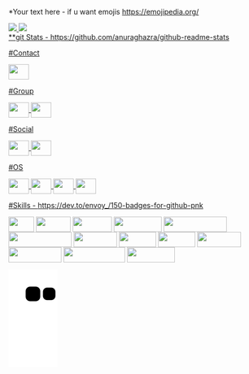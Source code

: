 *Your text here - if u want emojis https://emojipedia.org/

<div>
  <a href="https://github.com/{yourRepoName}">
  <img height="230em" src="https://github-readme-stats.vercel.app/api?username=David-Campos-maker&show_icons=true&theme=midnight-purple&include_all_comits=true&count_private=true"/>
  <img height="275em" src="https://github-readme-stats.vercel.app/api/top-langs/?username=David-Campos-maker&layout=compact&langs_count=16&theme=midnight-purple"/>
</div>
**git Stats - https://github.com/anuraghazra/github-readme-stats

#Contact
<div style="display: inline_block">
  <img align="center" alt="" height="30" width="40" src="https://img.shields.io/badge/Gmail-D14836?style=for-the-badge&logo=gmail&logoColor=white"/>
</div>

#Group
<div style="display: inline_block">
  <img align="center" alt="" height="30" width="40" src="https://img.shields.io/badge/Discord-7289DA?style=for-the-badge&logo=discord&logoColor=white"/>
  <img align="center" alt="" height="30" width="40" src="https://img.shields.io/badge/Slack-4A154B?style=for-the-badge&logo=slack&logoColor=white"/>
</div>

#Social
<div style="display: inline_block">
  <img align="center" alt="" height="30" width="40" src="https://img.shields.io/badge/Instagram-E4405F?style=for-the-badge&logo=instagram&logoColor=white"/>
  <img align="center" alt="" height="30" width="40" src="https://img.shields.io/badge/LinkedIn-0077B5?style=for-the-badge&logo=linkedin&logoColor=white"/>
</div>

#OS
<div style="display: inline_block">
  <img align="center" alt="" height="30" width="40" src="https://img.shields.io/badge/Android-3DDC84?style=for-the-badge&logo=android&logoColor=white"/>
  <img align="center" alt="" height="30" width="40" src="https://img.shields.io/badge/iOS-000000?style=for-the-badge&logo=ios&logoColor=white"/>
  <img align="center" alt="" height="30" width="40" src="https://img.shields.io/badge/Windows-0078D6?style=for-the-badge&logo=windows&logoColor=white"/>
  <img align="center" alt="" height="30" width="40" src="https://img.shields.io/badge/Ubuntu-E95420?style=for-the-badge&logo=ubuntu&logoColor=white"/>
</div>

#Skills - https://dev.to/envoy_/150-badges-for-github-pnk
<div style="display: inline_block">
  <img align="center" alt="" height="30" width="50" src="https://img.shields.io/badge/C-00599C?style=for-the-badge&logo=c&logoColor=white"/>
  <img align="center" alt="" height="30" width="68" src="https://img.shields.io/badge/C%2B%2B-00599C?style=for-the-badge&amp;logo=c%2B%2B&amp;logoColor=white"/>
  <img align="center" alt="" height="30" width="77" src="https://img.shields.io/badge/Java-ED8B00?style=for-the-badge&logo=openjdk&logoColor=white"/>
  <img align="center" alt="" height="30" width="94" src="https://img.shields.io/badge/Python-14354C?style=for-the-badge&logo=python&logoColor=white"/>
  <img align="center" alt="" height="30" width="124" src="https://img.shields.io/badge/JavaScript-F7DF1E?style=for-the-badge&logo=javascript&logoColor=black"/>
  <img align="center" alt="" height="30" width="124" src="https://img.shields.io/badge/TypeScript-007ACC?style=for-the-badge&logo=typescript&logoColor=white"/>
  <img align="center" alt="" height="30" width="85" src="https://img.shields.io/badge/HTML5-E34F26?style=for-the-badge&logo=html5&logoColor=white"/>
  <img align="center" alt="" height="30" width="73" src="https://img.shields.io/badge/CSS3-1572B6?style=for-the-badge&logo=css3&logoColor=white"/>
  <img align="center" alt="" height="30" width="73" src="https://img.shields.io/badge/Sass-CC6699?style=for-the-badge&logo=sass&logoColor=white"/>
  <img align="center" alt="" height="30" width="86" src="https://img.shields.io/badge/Vue.js-35495E?style=for-the-badge&logo=vue.js&logoColor=4FC08D"/>
  <img align="center" alt="" height="30" width="104" src="https://img.shields.io/badge/Angular-DD0031?style=for-the-badge&logo=angular&logoColor=white"/>
  <img align="center" alt="" height="30" width="121" src="https://img.shields.io/badge/Bootstrap-563D7C?style=for-the-badge&logo=bootstrap&logoColor=white"/>
  <img align="center" alt="" height="30" width="94" src="https://img.shields.io/badge/Django-092E20?style=for-the-badge&logo=django&logoColor=white"/>
</div>

  
  ![Snake animation](https://github.com/David-Campos-maker/David-Campos-maker/blob/output/github-contribution-grid-snake.svg)
